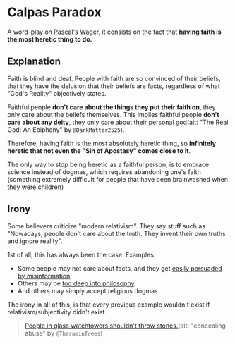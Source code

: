 # Calpas Paradox
A word-play on [Pascal's Wager](https://en.wikipedia.org/wiki/Pascal%27s_wager), it consists on the fact that **having faith is the most heretic thing to do.**

## Explanation
Faith is blind and deaf. People with faith are so convinced of their beliefs, that they have the delusion that their beliefs are facts, regardless of what "God's Reality" objectively states.

Faithful people **don't care about the things they put their faith on**, they only care about the beliefs themselves. This implies faithful people **don't care about any deity**, they only care about their [personal god](https://youtu.be/-j8ZMMuu7MU)(alt: "The Real God: An Epiphany" by `@DarkMatter2525`).

Therefore, having faith is the most absolutely heretic thing, so **infinitely heretic that not even the "Sin of Apostasy" comes close to it**.

The only way to stop being heretic as a faithful person, is to embrace science instead of dogmas, which requires abandoning one's faith (something extremely difficult for people that have been brainwashed when they were children)

## Irony
Some believers criticize "modern relativism". They say stuff such as "Nowadays, people don't care about the truth. They invent their own truths and ignore reality".

1st of all, this has always been the case. Examples:
- Some people may not care about facts, and they get [easily persuaded by misinformation](https://en.wikipedia.org/wiki/Flat_earth_society)
- Others may be [too deep into philosophy](https://en.wikipedia.org/wiki/Solipsism)
- And others may simply accept religious dogmas

The irony in all of this, is that every previous example wouldn't exist if relativism/subjectivity didn't exist.
> [People in glass watchtowers shouldn't throw stones.](https://youtu.be/xFt_aeQw2GA)(alt: "concealing abuse" by `@TheraminTrees`)
